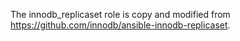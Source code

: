 The innodb_replicaset role is copy and modified from https://github.com/innodb/ansible-innodb-replicaset.
